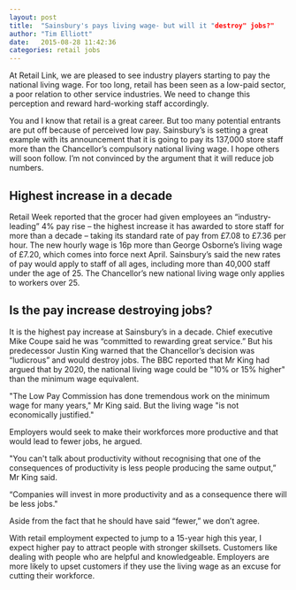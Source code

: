 ```yaml
---
layout: post
title:  "Sainsbury's pays living wage- but will it "destroy" jobs?"
author: "Tim Elliott"
date:   2015-08-28 11:42:36
categories: retail jobs
---
```


At Retail Link, we are pleased to see industry players starting to pay the national living wage. For too long, retail has been seen as a low-paid sector, a poor relation to other service industries. We need to change this perception and reward hard-working staff accordingly. 

You and I know that retail is a great career. But too many potential entrants are put off because of perceived low pay. Sainsbury’s is setting a great example with its announcement that it is going to pay its 137,000 store staff more than the Chancellor’s compulsory national living wage.
I hope others will soon follow. I’m not convinced by the argument that it will reduce job numbers.
## Highest increase in a decade 

Retail Week reported that the grocer had given employees an “industry-leading” 4% pay rise – the highest increase it has awarded to store staff for more than a decade – taking its standard rate of pay from £7.08 to £7.36 per hour.
The new hourly wage is 16p more than George Osborne’s living wage of £7.20, which comes into force next April.
Sainsbury’s said the new rates of pay would apply to staff of all ages, including more than 40,000 staff under the age of 25. The Chancellor’s new national living wage only applies to workers over 25.

## Is the pay increase destroying jobs?

It is the highest pay increase at Sainsbury’s in a decade. Chief executive Mike Coupe said he was “committed to rewarding great service.”
But his predecessor Justin King warned that the Chancellor’s decision was “ludicrous” and would destroy jobs.
The BBC reported that Mr King had argued that by 2020, the national living wage could be "10% or 15% higher" than the minimum wage equivalent.

"The Low Pay Commission has done tremendous work on the minimum wage for many years," Mr King said. But the living wage "is not economically justified."

Employers would seek to make their workforces more productive and that would lead to fewer jobs, he argued.

"You can't talk about productivity without recognising that one of the consequences of productivity is less people producing the same output,” Mr King said.

“Companies will invest in more productivity and as a consequence there will be less jobs."

Aside from the fact that he should have said “fewer,” we don’t agree.

With retail employment expected to jump to a 15-year high this year, I expect higher pay to attract people with stronger skillsets. Customers like dealing with people who are helpful and knowledgeable. Employers are more likely to upset customers if they use the living wage as an excuse for cutting their workforce.
